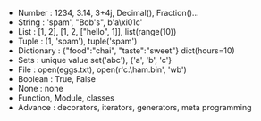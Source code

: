 - Number : 1234, 3.14, 3+4j, Decimal(), Fraction()...
- String : 'spam', "Bob's", b'a\xi01c'
- List : [1, 2], [1, 2, ["hello", 1]], list(range(10))
- Tuple : (1, 'spam'), tuple('spam')
- Dictionary : {"food":"chai", "taste":"sweet"} dict(hours=10)
- Sets : unique value set('abc'), {'a', 'b', 'c'}
- File : open(eggs.txt), open(r'c:\ham.bin', 'wb')
- Boolean : True, False
- None : none
- Function, Module, classes
- Advance : decorators, iterators, generators, meta programming
